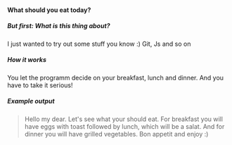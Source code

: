 #### What should you eat today?
##### But first: What is this thing about?
I just wanted to try out some stuff you know :) Git, Js and so on
##### How it works
You let the programm decide on your breakfast, lunch and dinner. And you have to take it serious!
##### Example output
>Hello my dear. Let's see what your should eat. For breakfast you will have eggs with toast followed by lunch, which will be a salat. And for dinner you will have grilled vegetables. Bon appetit and enjoy :)
